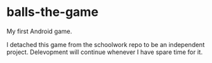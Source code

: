 # balls-the-game
My first Android game.

I detached this game from the schoolwork repo to be an independent project.
Delevopment will continue whenever I have spare time for it.
